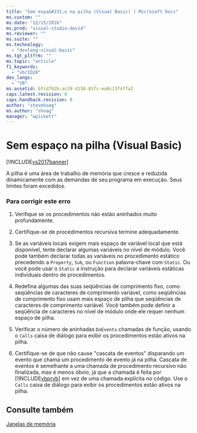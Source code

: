 ```yaml
---
title: "Sem espa&#231;o na pilha (Visual Basic) | Microsoft Docs"
ms.custom: ""
ms.date: "12/15/2016"
ms.prod: "visual-studio-dev14"
ms.reviewer: ""
ms.suite: ""
ms.technology: 
  - "devlang-visual-basic"
ms.tgt_pltfrm: ""
ms.topic: "article"
f1_keywords: 
  - "vbrID28"
dev_langs: 
  - "VB"
ms.assetid: bfcd792b-ac29-4158-81fc-ea0c13f4ffa2
caps.latest.revision: 8
caps.handback.revision: 8
author: "stevehoag"
ms.author: "shoag"
manager: "wpickett"
---
```

# Sem espa&#231;o na pilha (Visual Basic)
[!INCLUDE[vs2017banner](../../../csharp/includes/vs2017banner.md)]

A pilha é uma área de trabalho de memória que cresce e reduzida dinamicamente com as demandas de seu programa em execução.  Seus limites foram excedidos.  
  
### Para corrigir este erro  
  
1.  Verifique se os procedimentos não estão aninhados muito profundamente.  
  
2.  Certifique\-se de procedimentos recursiva termine adequadamente.  
  
3.  Se as variáveis locais exigem mais espaço de variável local que está disponível, tente declarar algumas variáveis no nível de módulo.  Você pode também declarar todas as variáveis no procedimento estático precedendo a `Property`, `Sub`, ou `Function` palavra\-chave com `Static`.  Ou você pode usar o `Static` a instrução para declarar variáveis estáticas individuais dentro de procedimentos.  
  
4.  Redefina algumas das suas seqüências de comprimento fixo, como seqüências de caracteres de comprimento variável, como seqüências de comprimento fixo usam mais espaço de pilha que seqüências de caracteres de comprimento variável.  Você também pode definir a seqüência de caracteres no nível de módulo onde ele requer nenhum espaço de pilha.  
  
5.  Verificar o número de aninhadas `DoEvents` chamadas de função, usando o `Calls` caixa de diálogo para exibir os procedimentos estão ativos na pilha.  
  
6.  Certifique\-se de que não cause "cascata de eventos" disparando um evento que chama um procedimento de evento já na pilha.  Cascata de eventos é semelhante a uma chamada de procedimento recursivo não finalizada, mas é menos óbvio, já que a chamada é feita por [!INCLUDE[vbprvb](../../../csharp/programming-guide/concepts/linq/includes/vbprvb_md.md)] em vez de uma chamada explícita no código.  Use o `Calls` caixa de diálogo para exibir os procedimentos estão ativos na pilha.  
  
## Consulte também  
 [Janelas de memória](/visual-studio/debugger/memory-windows)
